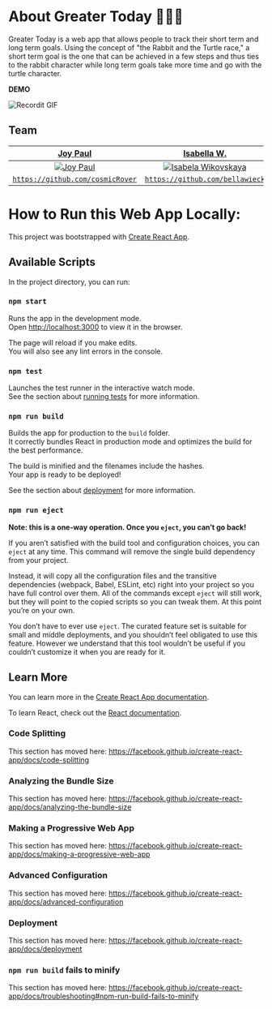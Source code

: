 
# About Greater Today 🐰🐢🎯 

Greater Today is a web app that allows people to track their short term and long term goals. Using the concept of "the Rabbit and the Turtle race," a short term goal is the one that can be achieved in a few steps and thus ties to the rabbit character while long term goals take more time and go with the turtle character. 



**DEMO**

![Recordit GIF](https://media.giphy.com/media/XZV4a2czjv4mDxXh64/giphy.gif)


## Team
| <a href="https://github.com/cosmicRover" target="_blank">**Joy Paul**</a> | <a href="https://github.com/bellawieck" target="_blank">**Isabella W.**</a> | <a href="https://github.com/APiligrim" target="_blank">**Anastasiya Uraleva**</a> |
| :---: |:---:| :---:|
| [![Joy Paul](https://avatars3.githubusercontent.com/u/41096232?s=460&u=c7ee0c6c9cd67509fcb984e85a9fb7bf93b02742&v=4&s=50)](https://github.com/cosmicRover)    | [![Isabela Wikovskaya](https://avatars0.githubusercontent.com/u/37942812?s=460&u=dc6f1efe60a7502de019c2b5051b31ec5d288c3a&v=4&s=50)](https://github.com/bellawieck) | [![d](https://avatars0.githubusercontent.com/u/28320272?s=460&v=4&s=50)](https://github.com/APiligrim)  |
| <a href="https://github.com/cosmicRover" target="_blank">`https://github.com/cosmicRover`</a> | <a href="https://github.com/cosmicRover" target="_blank">`https://github.com/bellawieck`</a> | <a href="https://github.com/APiligrim" target="_blank">`https://github.com/APiligrim`</a> |

# How to Run this Web App Locally: 
This project was bootstrapped with [Create React App](https://github.com/facebook/create-react-app).

## Available Scripts

In the project directory, you can run:

### `npm start`

Runs the app in the development mode.<br />
Open [http://localhost:3000](http://localhost:3000) to view it in the browser.

The page will reload if you make edits.<br />
You will also see any lint errors in the console.

### `npm test`

Launches the test runner in the interactive watch mode.<br />
See the section about [running tests](https://facebook.github.io/create-react-app/docs/running-tests) for more information.

### `npm run build`

Builds the app for production to the `build` folder.<br />
It correctly bundles React in production mode and optimizes the build for the best performance.

The build is minified and the filenames include the hashes.<br />
Your app is ready to be deployed!

See the section about [deployment](https://facebook.github.io/create-react-app/docs/deployment) for more information.

### `npm run eject`

**Note: this is a one-way operation. Once you `eject`, you can’t go back!**

If you aren’t satisfied with the build tool and configuration choices, you can `eject` at any time. This command will remove the single build dependency from your project.

Instead, it will copy all the configuration files and the transitive dependencies (webpack, Babel, ESLint, etc) right into your project so you have full control over them. All of the commands except `eject` will still work, but they will point to the copied scripts so you can tweak them. At this point you’re on your own.

You don’t have to ever use `eject`. The curated feature set is suitable for small and middle deployments, and you shouldn’t feel obligated to use this feature. However we understand that this tool wouldn’t be useful if you couldn’t customize it when you are ready for it.

## Learn More

You can learn more in the [Create React App documentation](https://facebook.github.io/create-react-app/docs/getting-started).

To learn React, check out the [React documentation](https://reactjs.org/).

### Code Splitting

This section has moved here: https://facebook.github.io/create-react-app/docs/code-splitting

### Analyzing the Bundle Size

This section has moved here: https://facebook.github.io/create-react-app/docs/analyzing-the-bundle-size

### Making a Progressive Web App

This section has moved here: https://facebook.github.io/create-react-app/docs/making-a-progressive-web-app

### Advanced Configuration

This section has moved here: https://facebook.github.io/create-react-app/docs/advanced-configuration

### Deployment

This section has moved here: https://facebook.github.io/create-react-app/docs/deployment

### `npm run build` fails to minify

This section has moved here: https://facebook.github.io/create-react-app/docs/troubleshooting#npm-run-build-fails-to-minify
